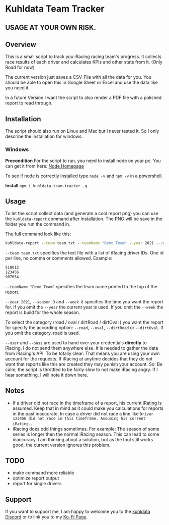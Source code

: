 # Kuhldata Team Tracker

## USAGE AT YOUR OWN RISK.

## Overview
This is a small script to track you iRacing racing team's progress. It collects race results of each driver and calculates KPIs and other stats from it. (Only Road for now)

The current version just saves a CSV-File with all the data for you. You should be able to open this in Google Sheet or Excel and use the data like you need it.

In a future Version I want the script to also render a PDF file with a polished report to read through.

## Installation
The script should also run on Linux and Mac but I never tested it. So I only describe the installation for windows.
### Windows

**Precondition**
For the script to run, you need to install node on your pc. You can get it from here: [Node Homepage](https://nodejs.org/en/download/current/)

To see if node is correctly installed type `node -v` and `npm -v` in a powershell.

**Install**
`npm i kuhldata-team-tracker -g`

## Usage
To let the script collect data (and generate a cool report png) you can use the `kuhldata-report` command after installation. The PNG will be save in the folder you run the command in.

The full command look like this:
```cmd
kuhldata-report --team team.txt --teamName "Demo Team" --year 2021 --season 3 --week 8 --road --user mail@example.com --pass '"yourpassword"'
```

`--team team.txt` specifies the text file with a list of iRacing driver IDs. One id per line, no comma or comments allowed. Example:

```txt
518012
123456
987654
```

`--teamName "Demo Team"` specifies the team name printed to the top of the report.

`--year 2021`, `--season 3` and `--week 8` specifies the time you want the report for. If you omit the `--year` the current year is used. If you omit the `--week` the report is build for the whole season.

To select the category (road / oval / dirtRoad / dirtOval ) you want the report for specify the according option: `--road`, `--oval`, `--dirtRoad` or `--dirtOval`. If you omit the category, road is used.

`--user`  and  `--pass` are used to hand over your credentials **directly** to iRacing. I do not send them anywhere else. It is needed to gather the data from iRacing's API. To be totally clear: That means you are using your own account for the requests. If iRacing at anytime decides that they do not want that reports like this are created they may punish your account. So: Be calm, the script is throttled to be fairly slow to not make iRacing angry. If I hear something, I will note it down here.

## Notes
* If a driver did not race in the timeframe of a report, his current iRating is assumed. Keep that in mind as it could make you calculations for reports in the past inaccurate. In case a driver did not race a line like `Driver 123456 did not race in this timeframe. Assuming his current iRating.`.
* iRacing does odd things sometimes. For example: The season of some series is longer then the normal iRacing season. This can lead to some inaccuracy. I am thinking about a solution, but as the tool still works good, the current version ignores this problem.

## TODO
* make command more reliable
* optimize report output
* report for single drivers

## Support
If you want to support me, I am happy to welcome you to the [kuhldata Discord](https://discord.gg/PTuZfQRWDj) or to link you to my [Ko-Fi Page](https://ko-fi.com/kuhldata).